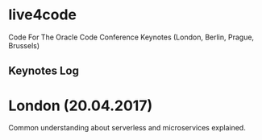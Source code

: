 # live4code
Code For The Oracle Code Conference Keynotes (London, Berlin, Prague, Brussels)

## Keynotes Log

# London (20.04.2017)

Common understanding about serverless and microservices explained. 
